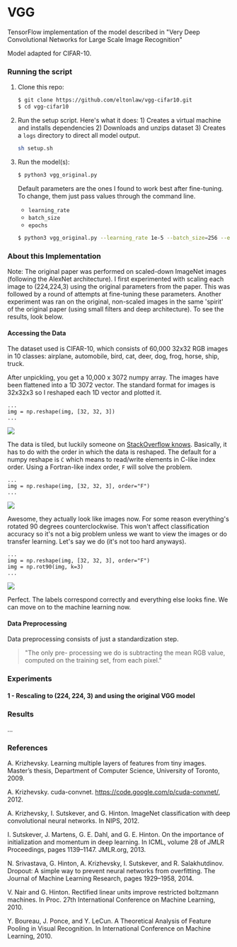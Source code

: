 # VGG

TensorFlow implementation of the model described in "Very Deep Convolutional Networks for Large Scale Image Recognition"

Model adapted for CIFAR-10.

### Running the script

1. Clone this repo:
		
	```bash
	$ git clone https://github.com/eltonlaw/vgg-cifar10.git
	$ cd vgg-cifar10
	```
	
2. Run the setup script. Here's what it does: 1) Creates a virtual machine and installs dependencies 2) Downloads and unzips dataset 3) Creates a `logs` directory to direct all model output.

	```bash
	sh setup.sh
	```
		
3. Run the model(s):
 	
 	```bash
	$ python3 vgg_original.py
	```
		
	Default parameters are the ones I found to work best after fine-tuning. To change, them just pass values through the command line.

	* `learning_rate`
	* `batch_size`
	* `epochs`

	```bash
	$ python3 vgg_original.py --learning_rate 1e-5 --batch_size=256 --epochs 100
	```	
		
### About this Implementation

Note: The original paper was performed on scaled-down ImageNet images (following the AlexNet architecture). I first experimented with scaling each image to (224,224,3) using the original parameters from the paper. This was followed by a round of attempts at fine-tuning these parameters. Another experiment was ran on the original, non-scaled images in the same 'spirit' of the original paper (using small filters and deep architecture). To see the results, look below. 

#### Accessing the Data

The dataset used is CIFAR-10, which consists of 60,000 32x32 RGB images in 10 classes: airplane, automobile, bird, cat, deer, dog, frog, horse, ship, truck. 

After unpickling, you get a 10,000 x 3072 numpy array. The images have been flattened into a 1D 3072 vector. The standard format for images is 32x32x3 so I reshaped each 1D vector and plotted it.  

```python3
...
img = np.reshape(img, [32, 32, 3])
...
```

![](https://github.com/eltonlaw/vgg-cifar10/blob/master/images/data_preprocessing_1.png?raw=true)

The data is tiled, but luckily someone on [StackOverflow knows](https://stackoverflow.com/questions/28005669/how-to-view-an-rgb-image-with-pylab). Basically, it has to do with the order in which the data is reshaped. The default for a numpy reshape is `C` which means to read/write elements in C-like index order. Using a Fortran-like index order, `F` will solve the problem.

```python3
...
img = np.reshape(img, [32, 32, 3], order="F")
...
```

![](https://github.com/eltonlaw/vgg-cifar10/blob/master/images/data_preprocessing_2.png?raw=true)

Awesome, they actually look like images now. For some reason everything's rotated 90 degrees counterclockwise. This won't affect classification accuracy so it's not a big problem unless we want to view the images or do transfer learning. Let's say we do (it's not too hard anyways). 

```python3
...
img = np.reshape(img, [32, 32, 3], order="F")
img = np.rot90(img, k=3)
...
```

![](https://github.com/eltonlaw/vgg-cifar10/blob/master/images/data_preprocessing_3.png?raw=true)

Perfect. The labels correspond correctly and everything else looks fine. We can move on to the machine learning now.

#### Data Preprocessing

Data preprocessing consists of just a standardization step. 

> "The only pre- processing we do is subtracting the mean RGB value, computed on the training set, from each pixel."

### Experiments
#### 1 - Rescaling to (224, 224, 3) and using the original VGG model


### Results

...



### References

A. Krizhevsky. Learning multiple layers of features from tiny images. Master’s thesis, Department of Computer Science, University of Toronto, 2009.

A. Krizhevsky. cuda-convnet. https://code.google.com/p/cuda-convnet/, 2012.

A. Krizhevsky, I. Sutskever, and G. Hinton. ImageNet classification with deep convolutional neural networks. In NIPS, 2012.

I. Sutskever, J. Martens, G. E. Dahl, and G. E. Hinton. On the importance of initialization and momentum in deep learning. In ICML, volume 28 of JMLR Proceedings, pages 1139–1147. JMLR.org, 2013.

N. Srivastava, G. Hinton, A. Krizhevsky, I. Sutskever, and R. Salakhutdinov. Dropout: A simple way to prevent neural networks from overfitting. The Journal of Machine Learning Research, pages 1929–1958, 2014.

V. Nair and G. Hinton. Rectified linear units improve restricted boltzmann machines. In Proc. 27th  International Conference on Machine Learning, 2010. 

Y. Boureau, J. Ponce, and Y. LeCun. A Theoretical Analysis of Feature Pooling in Visual Recognition. In International Conference on Machine Learning, 2010.
